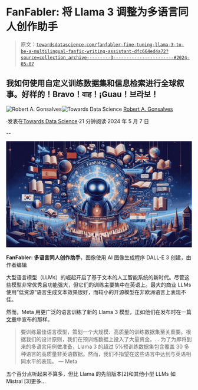 # FanFabler: 将 Llama 3 调整为多语言同人创作助手

> 原文：[`towardsdatascience.com/fanfabler-fine-tuning-llama-3-to-be-a-multilingual-fanfic-writing-assistant-dfc664ed4a72?source=collection_archive---------3-----------------------#2024-05-07`](https://towardsdatascience.com/fanfabler-fine-tuning-llama-3-to-be-a-multilingual-fanfic-writing-assistant-dfc664ed4a72?source=collection_archive---------3-----------------------#2024-05-07)

## 我如何使用自定义训练数据集和信息检索进行全球叙事。好样的！Bravo！वाह！¡Guau！브라보！

[](https://robgon.medium.com/?source=post_page---byline--dfc664ed4a72--------------------------------)![Robert A. Gonsalves](https://robgon.medium.com/?source=post_page---byline--dfc664ed4a72--------------------------------)[](https://towardsdatascience.com/?source=post_page---byline--dfc664ed4a72--------------------------------)![Towards Data Science](https://towardsdatascience.com/?source=post_page---byline--dfc664ed4a72--------------------------------) [Robert A. Gonsalves](https://robgon.medium.com/?source=post_page---byline--dfc664ed4a72--------------------------------)

·发表在[Towards Data Science](https://towardsdatascience.com/?source=post_page---byline--dfc664ed4a72--------------------------------)·21 分钟阅读·2024 年 5 月 7 日

--

![](img/25eeb2a66bdf45b1cd5b94d5e6790f45.png)

**FanFabler: 多语言同人创作助手**，图像使用 AI 图像生成程序 DALL-E 3 创建，由作者编辑

大型语言模型（LLMs）的崛起开启了基于文本的人工智能系统的新时代。尽管这些模型非常优秀且功能强大，但它们的训练主要集中在英语上。最大的商业 LLMs 使用“低资源”语言生成文本效果很好，而较小的开源模型在非欧洲语言上表现不佳。

然而，Meta 用更广泛的语言训练了新的 Llama 3 模型，正如他们在发布时在一篇[文章](https://ai.meta.com/blog/meta-llama-3/)中宣布的那样。

> 要训练最佳语言模型，策划一个大规模、高质量的训练数据集至关重要。根据我们的设计原则，我们在预训练数据上投入了大量资金。... 为了为即将到来的多语言用例做准备，Llama 3 的超过 5%预训练数据集包含覆盖 30 多种语言的高质量非英语数据。然而，我们不指望在这些语言中达到与英语相同水平的表现。 — Meta

五个百分点听起来不算多，但比 Llama 的先前版本[2]和其他小型 LLMs 如 Mistral [3]更多...
